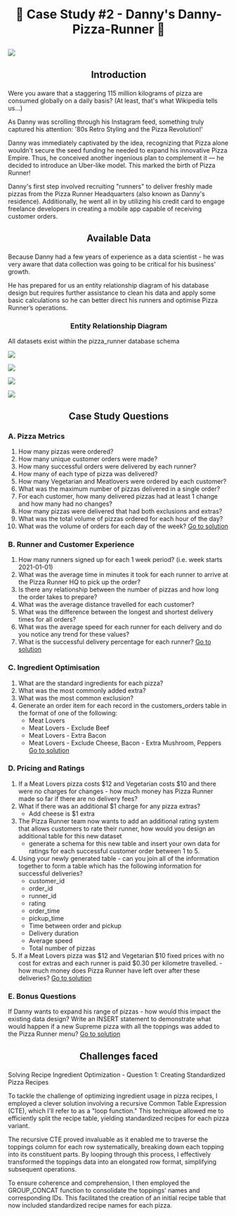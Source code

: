 # <p align="center" style="margin-top: 0px;"> 🍕 Case Study #2 - Danny's Danny-Pizza-Runner 🍕

![](image_case_study_2.png)

## <p align="center" style="margin-top: 0px;"> Introduction

Were you aware that a staggering 115 million kilograms of pizza are consumed globally on a daily basis? (At least, that's what Wikipedia tells us...)

As Danny was scrolling through his Instagram feed, something truly captured his attention: '80s Retro Styling and the Pizza Revolution!'

Danny was immediately captivated by the idea, recognizing that Pizza alone wouldn't secure the seed funding he needed to expand his innovative Pizza Empire. Thus, he conceived another ingenious plan to complement it — he decided to introduce an Uber-like model. This marked the birth of Pizza Runner!

Danny's first step involved recruiting "runners" to deliver freshly made pizzas from the Pizza Runner Headquarters (also known as Danny's residence). Additionally, he went all in by utilizing his credit card to engage freelance developers in creating a mobile app capable of receiving customer orders.

## <p align="center" style="margin-top: 0px;"> Available Data

Because Danny had a few years of experience as a data scientist - he was very aware that data collection was going to be critical for his business’ growth.

He has prepared for us an entity relationship diagram of his database design but requires further assistance to clean his data and apply some basic calculations so he can better direct his runners and optimise Pizza Runner’s operations.



### <p align="center" style="margin-top: 0px;"> Entity Relationship Diagram
All datasets exist within the pizza_runner database schema 

![](ERD_pizza.PNG)

![](table2_pizza.PNG)

![](table3_pizza.PNG)

![](table4_pizza.PNG)


## <p align="center" style="margin-top: 0px;"> Case Study Questions

### A. Pizza Metrics
1.  How many pizzas were ordered?
2.  How many unique customer orders were made?
3.  How many successful orders were delivered by each runner?
4.  How many of each type of pizza was delivered?
5.  How many Vegetarian and Meatlovers were ordered by each customer?
6.  What was the maximum number of pizzas delivered in a single order?
7.  For each customer, how many delivered pizzas had at least 1 change and how many had no changes?
8.  How many pizzas were delivered that had both exclusions and extras?
9.  What was the total volume of pizzas ordered for each hour of the day?
10.  What was the volume of orders for each day of the week? [Go to solution](https://github.com/protechanalysis/Danny-Pizza-runner/blob/main/Pizza%20Metrics.sql)


### B. Runner and Customer Experience
1.  How many runners signed up for each 1 week period? (i.e. week starts 2021-01-01)
2.  What was the average time in minutes it took for each runner to arrive at the Pizza Runner HQ to pick up the order?
3.  Is there any relationship between the number of pizzas and how long the order takes to prepare?
4.  What was the average distance travelled for each customer?
5.  What was the difference between the longest and shortest delivery times for all orders?
6.  What was the average speed for each runner for each delivery and do you notice any trend for these values?
7.  What is the successful delivery percentage for each runner? [Go to solution](https://github.com/protechanalysis/Danny-Pizza-runner/blob/main/Runner%20and%20Customer%20Experience.sql)


### C. Ingredient Optimisation 
1.  What are the standard ingredients for each pizza?
2.  What was the most commonly added extra?
3.  What was the most common exclusion?
4.  Generate an order item for each record in the customers_orders table in the format of one of the following:
     - Meat Lovers
     - Meat Lovers - Exclude Beef
     - Meat Lovers - Extra Bacon
     - Meat Lovers - Exclude Cheese, Bacon - Extra Mushroom, Peppers [Go to solution](https://github.com/protechanalysis/Danny-Pizza-runner/blob/main/Ingredient%20Optimisation.sql)

       
### D. Pricing and Ratings
1.  If a Meat Lovers pizza costs $12 and Vegetarian costs $10 and there were no charges for changes - how much money has Pizza Runner made so far if there are no delivery fees?
2.  What if there was an additional $1 charge for any pizza extras?
      -  Add cheese is $1 extra
3.  The Pizza Runner team now wants to add an additional rating system that allows customers to rate their runner, how would you design an additional table for this new dataset
      - generate a schema for this new table and insert your own data for ratings for each successful customer order between 1 to 5.
4.  Using your newly generated table - can you join all of the information together to form a table which has the following information for successful deliveries?
      -  customer_id
      -  order_id
      -  runner_id
      -  rating
      -  order_time
      -  pickup_time
      -  Time between order and pickup
      -  Delivery duration
      -  Average speed
      -  Total number of pizzas
5.  If a Meat Lovers pizza was $12 and Vegetarian $10 fixed prices with no cost for extras and each runner is paid $0.30 per kilometre travelled.
        - how much money does Pizza Runner have left over after these deliveries? [Go to solution](https://github.com/protechanalysis/Danny-Pizza-runner/blob/main/Pricing%20and%20Ratings.sql)


### E. Bonus Questions
If Danny wants to expand his range of pizzas - how would this impact the existing data design? Write an INSERT statement to demonstrate what would happen if a new Supreme pizza with all the toppings was added to the Pizza Runner menu?
[Go to solution](https://github.com/protechanalysis/Danny-Pizza-runner/blob/main/Bonus%20Question.sql)



## <p align="center" style="margin-top: 0px;"> Challenges faced


Solving Recipe Ingredient Optimization - Question 1: Creating Standardized Pizza Recipes

To tackle the challenge of optimizing ingredient usage in pizza recipes, I employed a clever solution involving a recursive Common Table Expression (CTE), which I'll refer to as a "loop function." This technique allowed me to efficiently split the recipe table, yielding standardized recipes for each pizza variant.

The recursive CTE proved invaluable as it enabled me to traverse the toppings column for each row systematically, breaking down each topping into its constituent parts. By looping through this process, I effectively transformed the toppings data into an elongated row format, simplifying subsequent operations.

To ensure coherence and comprehension, I then employed the GROUP_CONCAT function to consolidate the toppings' names and corresponding IDs. This facilitated the creation of an initial recipe table that now included standardized recipe names for each pizza.
